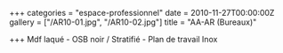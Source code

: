 +++
categories = "espace-professionnel"
date = 2010-11-27T00:00:00Z
gallery = ["/AR10-01.jpg", "/AR10-02.jpg"]
title = "AA-AR (Bureaux)"

+++
Mdf laqué - OSB noir / Stratifié - Plan de travail Inox